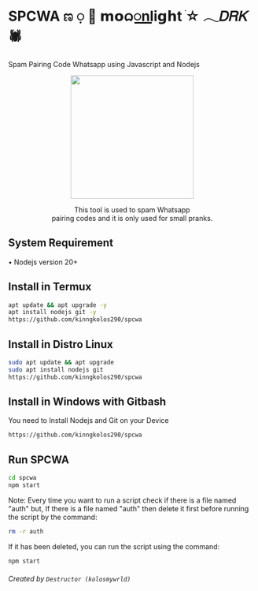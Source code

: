 # SPCWA ಣ ࡛ 🌙  𝗺𝗼𑄙꯭nli𝗴𝗵t  ֹ☆ 𓂃𝐷𝑅𝛫 🕷️
Spam Pairing Code Whatsapp using Javascript and Nodejs
<div align="center">
  <p>
    <img src="https://telegra.ph/file/6cb95459d6ff3a7e64901.jpg" width="250">
  </p>
  <p>This tool is used to spam Whatsapp<br>
    pairing codes and it is only used for small pranks. </p>
</div>

## System Requirement
• Nodejs version 20+

## Install in Termux
```bash
apt update && apt upgrade -y
apt install nodejs git -y
https://github.com/kinngkolos290/spcwa
```

## Install in Distro Linux
```bash
sudo apt update && apt upgrade
sudo apt install nodejs git
https://github.com/kinngkolos290/spcwa
```

## Install in Windows with Gitbash
You need to Install Nodejs and Git on your Device
```bash
https://github.com/kinngkolos290/spcwa
```

## Run SPCWA
```bash
cd spcwa
npm start
```

Note:
Every time you want to run a script check if there is a file named "auth" but, If there is a file named "auth" then delete it first before running the script by the command:
```bash
rm -r auth
```
If it has been deleted, you can run the script using the command:
```bash
npm start
```

###### Created by  ```Destructor (kolosmywrld)```
